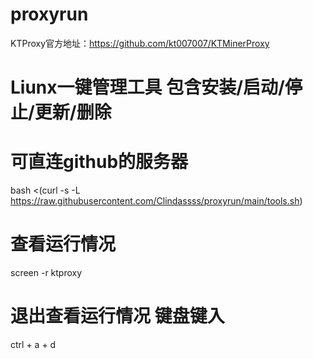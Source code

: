 # proxyrun
KTProxy官方地址：https://github.com/kt007007/KTMinerProxy
# Liunx一键管理工具 包含安装/启动/停止/更新/删除
# 可直连github的服务器
bash <(curl -s -L https://raw.githubusercontent.com/Clindassss/proxyrun/main/tools.sh)
# 查看运行情况
screen -r ktproxy
# 退出查看运行情况 键盘键入
ctrl + a + d
